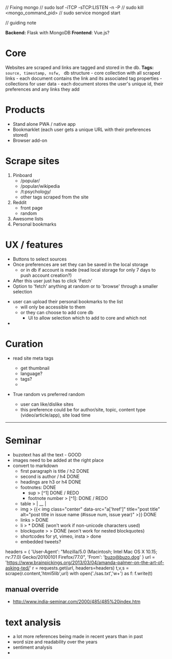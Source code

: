 // Fixing mongo
// sudo lsof -iTCP -sTCP:LISTEN -n -P
// sudo kill <mongo_command_pid>
// sudo service mongod start

// guiding note 

**Backend:** Flask with MongoDB 
**Frontend**: Vue.js?

# Core
Websites are scraped and links are tagged and stored in the db. 
**Tags:** `source, timestamp, nsfw, `
db structure
    - core collection with all scraped links 
        - each document contains the link and its associated tag properties
    - collections for user data
        - each document stores the user's unique id, their preferences and any links they add

# Products
- Stand alone PWA / native app
- Bookmarklet (each user gets a unique URL with their preferences stored)
- Browser add-on

# Scrape sites
1. Pinboard 
    - /popular/
    - /popular/wikipedia
    - /t:psychology/
    - other tags scraped from the site
2. Reddit
    - front page
    - random
3. Awesome lists
4. Personal bookmarks

# UX / features
* Buttons to select sources
* Once preferences are set they can be saved in the local storage
    * or in db if account is made (read local storage for only 7 days to push account creation?)
* After this user just has to click 'Fetch'
* Option to 'fetch' anything at random or to 'browse' through a smaller selection

+ user can upload their personal bookmarks to the list
    + will only be accessible to them
    + or they can choose to add core db 
        + UI to allow selection which to add to core and which not
+ 

# Curation
- read site meta tags
    - get thumbnail 
    - language?
    - tags?
    - 

- True random vs preferred random
    - user can like/dislike sites
    - this preference could be for author/site, topic, content type (video/article/app), site load time


---------------------------------------------------------------------------

# Seminar 
* buzotext has all the text - GOOD 
* images need to be added at the right place 
* convert to markdown
  * first paragraph is title / h2 DONE
  * second is author / h4 DONE
  * headings are h3 or h4 DONE
  * footnotes: DONE
    * sup > [^1] DONE / REDO 
    * footnote number > [^1]: DONE / REDO
  * table > | __ |
  * img > {{< img class="center" data-src="a['href']" title="post title" alt="post title in issue name (#issue num, issue year)" >}} DONE
  * links > []() DONE
  * li > * DONE (won't work if non-unicode characters used)
  * blockquote > > DONE (won't work for nested blockquotes)
  * shortcodes for yt, vimeo, insta > done 
  * embedded tweets?


headers = {
            'User-Agent': "Mozilla/5.0 (Macintosh; Intel Mac OS X 10.15; rv:77.0) Gecko/20100101 Firefox/77.0",
            'From': 'buzo@buzo.dog'
        }
url = 'https://www.brainpickings.org/2013/03/04/amanda-palmer-on-the-art-of-asking-ted/'
r = requests.get(url, headers=headers)
t,v,s = scrape(r.content,'html5lib',url)
with open('./sas.txt','w+') as f:
    f.write(t)

## manual override
* http://www.india-seminar.com/2000/485/485%20index.htm

# text analysis 
- a lot more references being made in recent years than in past 
- word size and readability over the years 
- sentiment analysis 
- 